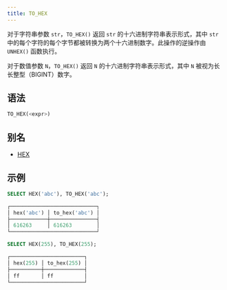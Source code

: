 ```yaml
---
title: TO_HEX
---
```


对于字符串参数 `str`，`TO_HEX()` 返回 `str` 的十六进制字符串表示形式，其中 `str` 中的每个字符的每个字节都被转换为两个十六进制数字。此操作的逆操作由 `UNHEX()` 函数执行。

对于数值参数 `N`，`TO_HEX()` 返回 `N` 的十六进制字符串表示形式，其中 `N` 被视为长长整型（BIGINT）数字。

## 语法

```sql
TO_HEX(<expr>)
```

## 别名

- [HEX](../06-string-functions/hex.md)

## 示例

```sql
SELECT HEX('abc'), TO_HEX('abc');

┌────────────────────────────┐
│ hex('abc') │ to_hex('abc') │
├────────────┼───────────────┤
│ 616263     │ 616263        │
└────────────────────────────┘

SELECT HEX(255), TO_HEX(255);

┌────────────────────────┐
│ hex(255) │ to_hex(255) │
├──────────┼─────────────┤
│ ff       │ ff          │
└────────────────────────┘
```